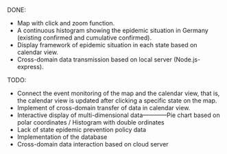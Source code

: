 DONE:
- Map with click and zoom function.
- A continuous histogram showing the epidemic situation in Germany (existing confirmed and cumulative confirmed).
- Display framework of epidemic situation in each state based on calendar view.
- Cross-domain data transmission based on local server (Node.js-express).

TODO:
- Connect the event monitoring of the map and the calendar view, that is, the calendar view is updated after clicking a specific state on the map.
- Implement of cross-domain transfer of data in calendar view.
- Interactive display of multi-dimensional data————Pie chart based on polar coordinates / Histogram with double ordinates
- Lack of state epidemic prevention policy data
- Implementation of the database
- Cross-domain data interaction based on cloud server
